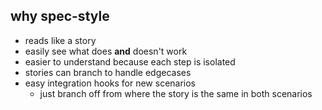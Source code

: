 ##  why spec-style

* reads like a story
* easily see what does **and** doesn't work
* easier to understand because each step is isolated
* stories can branch to handle edgecases
* easy integration hooks for new scenarios
	* just branch off from where the story is the same in both scenarios
